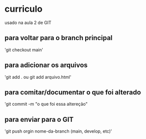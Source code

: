 # curriculo
usado na aula 2 de GIT

## para voltar para o branch principal 
'git checkout main'
 
 ## para adicionar os arquivos
 'git add . ou git add arquivo.html'

 ## para comitar/documentar o que foi alterado
 'git commit -m "o que foi essa altereção" 

 ## para enviar para o GIT
 'git push orgin nome-da-branch (main, develop, etc)' 
